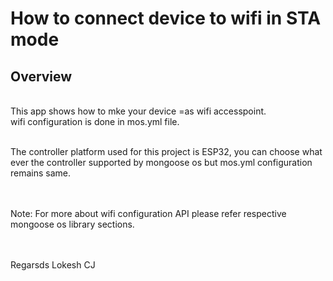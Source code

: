 # How to connect device to wifi in STA mode

## Overview

<br/> This app shows how to mke your device =as wifi accesspoint.
<br/> wifi configuration is done in mos.yml file.

<br/>The controller platform used for this project is ESP32, you can choose what ever the controller supported by mongoose os but mos.yml configuration remains same.

<br/><br/>Note: For more about wifi configuration API please refer respective mongoose os library sections.

<br/><br/>Regarsds
Lokesh CJ
